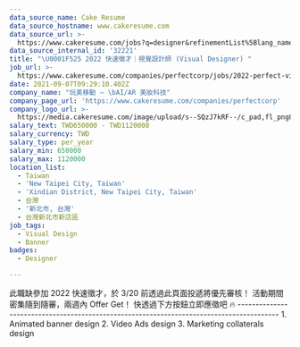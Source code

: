 ```yaml
---
data_source_name: Cake Resume
data_source_hostname: www.cakeresume.com
data_source_url: >-
  https://www.cakeresume.com/jobs?q=designer&refinementList%5Blang_name%5D%5B0%5D=English&refinementList%5Bsalary_type%5D=per_year
data_source_internal_id: '32221'
title: "\U0001F525 2022 快速徵才｜視覺設計師 (Visual Designer) "
job_url: >-
  https://www.cakeresume.com/companies/perfectcorp/jobs/2022-perfect-visual-designer
date: 2021-09-07T09:29:10.402Z
company_name: "玩美移動 — \bAI/AR 美妝科技"
company_page_url: 'https://www.cakeresume.com/companies/perfectcorp'
company_logo_url: >-
  https://media.cakeresume.com/image/upload/s--SQzJ7kRF--/c_pad,fl_png8,h_200,w_200/v1623905352/sevpdzfaqay0zctp878m.png
salary_text: TWD650000 - TWD1120000
salary_currency: TWD
salary_type: per_year
salary_min: 650000
salary_max: 1120000
location_list:
  - Taiwan
  - 'New Taipei City, Taiwan'
  - 'Xindian District, New Taipei City, Taiwan'
  - 台灣
  - '新北市, 台灣'
  - 台灣新北市新店區
job_tags:
  - Visual Design
  - Banner
badges:
  - Designer

---
```


此職缺參加 2022 快速徵才，於 3/20 前透過此頁面投遞將優先審核！ 活動期間密集隨到隨審，兩週內 Offer Get！ 快透過下方按鈕立即應徵吧 🔥 ----------------------------------------------------------------------------------------- 1. Animated banner design 2. Video Ads design 3. Marketing collaterals design